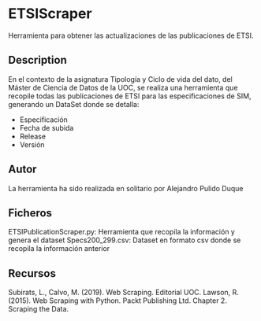 # ETSIScraper
Herramienta para obtener las actualizaciones de las publicaciones de ETSI.

## Description
En el contexto de la asignatura Tipología y Ciclo de vida del dato, del Máster de Ciencia de Datos de la UOC, se realiza una herramienta que recopile todas las publicaciones de ETSI para las especificaciones de SIM, generando un DataSet donde se detalla:
* Especificación
* Fecha de subida
* Release
* Versión

## Autor
La herramienta ha sido realizada en solitario por Alejandro Pulido Duque

## Ficheros
ETSIPublicationScraper.py: Herramienta que recopila la información y genera el dataset
Specs200_299.csv: Dataset en formato csv donde se recopila la información anterior

## Recursos
Subirats, L., Calvo, M. (2019). Web Scraping. Editorial UOC.
Lawson, R. (2015). Web Scraping with Python. Packt Publishing Ltd. Chapter 2. Scraping the Data.
